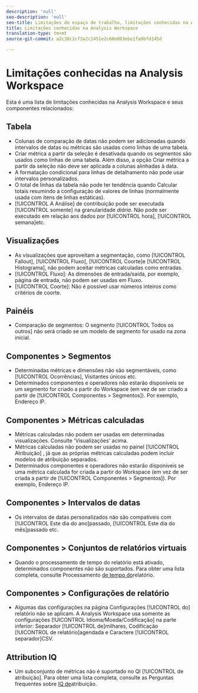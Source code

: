 ```yaml
---
description: 'null'
seo-description: 'null'
seo-title: Limitações do espaço de trabalho, limitações conhecidas na Analysis Workspace
title: Limitações conhecidas na Analysis Workspace
translation-type: tm+mt
source-git-commit: a2c38c2cf3a2c1451e2c60e003ebe1fa9bfd145d

---
```



# Limitações conhecidas na Analysis Workspace

Esta é uma lista de limitações conhecidas na Analysis Workspace e seus componentes relacionados:

## Tabela

* Colunas de comparação de datas não podem ser adicionadas quando intervalos de datas ou métricas são usadas como linhas de uma tabela.
* Criar métrica a partir da seleção é desativada quando os segmentos são usados como linhas de uma tabela. Além disso, a opção Criar métrica a partir da seleção não deve ser aplicada a colunas alinhadas à data.
* A formatação condicional para linhas de detalhamento não pode usar intervalos personalizados.
* O total de linhas da tabela não pode ter tendência quando Calcular totais resumindo a configuração de valores de linhas (normalmente usada com itens de linhas estáticas).
* [!UICONTROL A Análise] de contribuição pode ser executada [!UICONTROL somente] na granularidade _diária_. Não pode ser executado em relação aos dados por [!UICONTROL hora], [!UICONTROL semana]etc.

## Visualizações

* As visualizações que aproveitam a segmentação, como [!UICONTROL Fallout], [!UICONTROL Fluxo], [!UICONTROL Coorte]e [!UICONTROL Histograma], não podem aceitar métricas calculadas como entradas.
* [!UICONTROL Fluxo]: As dimensões de entrada/saída, por exemplo, página de entrada, não podem ser usadas em Fluxo.
* [!UICONTROL Coorte]: Não é possível usar números inteiros como critérios de coorte.

## Painéis

* Comparação de segmentos: O segmento [!UICONTROL Todos os outros] não será criado se um modelo de segmento for usado na zona inicial.

## Componentes &gt; Segmentos

* Determinadas métricas e dimensões não são segmentáveis, como [!UICONTROL Ocorrências], Visitantes únicos etc.
* Determinados componentes e operadores não estarão disponíveis se um segmento for criado a partir do Workspace (em vez de ser criado a partir de [!UICONTROL Componentes &gt; Segmentos]). Por exemplo, Endereço IP.

## Componentes &gt; Métricas calculadas

* Métricas calculadas não podem ser usadas em determinadas visualizações. Consulte 'Visualizações' acima.
* Métricas calculadas não podem ser usadas no painel [!UICONTROL Atribuição] , já que as próprias métricas calculadas podem incluir modelos de atribuição separados.
* Determinados componentes e operadores não estarão disponíveis se uma métrica calculada for criada a partir do Workspace (em vez de ser criada a partir de [!UICONTROL Componentes &gt; Segmentos]). Por exemplo, Endereço IP.

## Componentes &gt; Intervalos de datas

* Os intervalos de datas personalizados não são compatíveis com [!UICONTROL Este dia do ano]passado, [!UICONTROL Este dia do mês]passado etc.

## Componentes &gt; Conjuntos de relatórios virtuais

* Quando o processamento de tempo do relatório está ativado, determinados componentes não são suportados. Para obter uma lista completa, consulte Processamento [de tempo do](/help/components/vrs/vrs-report-time-processing.md)relatório.

## Componentes &gt; Configurações de relatório

* Algumas das configurações na página Configurações [!UICONTROL do] relatório não se aplicam. A Analysis Workspace usa somente as configurações [!UICONTROL Idioma/Moeda/Codificação] na parte inferior: Separador [!UICONTROL de]milhares, Codificação [!UICONTROL de relatório]agendada e Caractere [!UICONTROL separador]CSV.

## Attribution IQ

* Um subconjunto de métricas não é suportado no QI [!UICONTROL de atribuição]. Para obter uma lista completa, consulte as Perguntas frequentes sobre [IQ de](/help/analyze/analysis-workspace/attribution-iq/attribution-faq.md)atribuição.